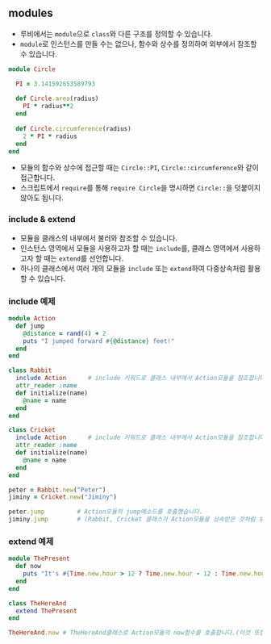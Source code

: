 ## modules
* 루비에서는 `module`으로 `class`와 다른 구조를 정의할 수 있습니다.
* `module`로 인스턴스를 만들 수는 없으나, 함수와 상수를 정의하여 외부에서 참조할 수 있습니다.
```ruby
module Circle

  PI = 3.141592653589793
  
  def Circle.area(radius)
    PI * radius**2
  end
  
  def Circle.circumference(radius)
    2 * PI * radius
  end
end
```
* 모듈의 함수와 상수에 접근할 때는 `Circle::PI`, `Circle::circumference`와 같이 접근합니다.
* 스크립트에서 `require`를 통해 `require Circle`을 명시하면 `Circle::`을 덧붙이지 않아도 됩니다.

### include & extend
* 모듈을 클래스의 내부에서 불러와 참조할 수 있습니다.
* 인스턴스 영역에서 모듈을 사용하고자 할 때는 `include`를, 클래스 영역에서 사용하고자 할 때는 `extend`를 선언합니다.
* 하나의 클래스에서 여러 개의 모듈을 `include` 또는 `extend`하여 다중상속처럼 활용할 수 있습니다.


### include 예제
```ruby
module Action
  def jump
    @distance = rand(4) + 2
    puts "I jumped forward #{@distance} feet!"
  end
end

class Rabbit
  include Action      # include 키워드로 클래스 내부에서 Action모듈을 참조합니다.
  attr_reader :name
  def initialize(name)
    @name = name
  end
end

class Cricket
  include Action      # include 키워드로 클래스 내부에서 Action모듈을 참조합니다.
  attr_reader :name
  def initialize(name)
    @name = name
  end
end

peter = Rabbit.new("Peter")
jiminy = Cricket.new("Jiminy")

peter.jump         # Action모듈의 jump메소드를 호출했습니다.
jiminy.jump        # (Rabbit, Cricket 클래스가 Action모듈을 상속받은 것처럼 보입니다.)
```

### extend 예제
```ruby
module ThePresent
  def now
    puts "It's #{Time.new.hour > 12 ? Time.new.hour - 12 : Time.new.hour}:#{Time.new.min} #{Time.new.hour > 12 ? 'PM' : 'AM'} (GMT)."
  end
end

class TheHereAnd
  extend ThePresent
end

TheHereAnd.now # TheHereAnd클래스로 Action모듈의 now함수를 호출합니다.(이것 또한 상속받은 메소드를 호출한 것처럼 보입니다.)
```

